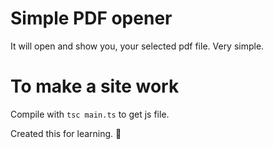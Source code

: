 
# Simple PDF opener

It will open and show you, your selected pdf file. Very simple.

# To make a site work

Compile with `tsc main.ts`
to get js file.


Created this for learning. 🙌
